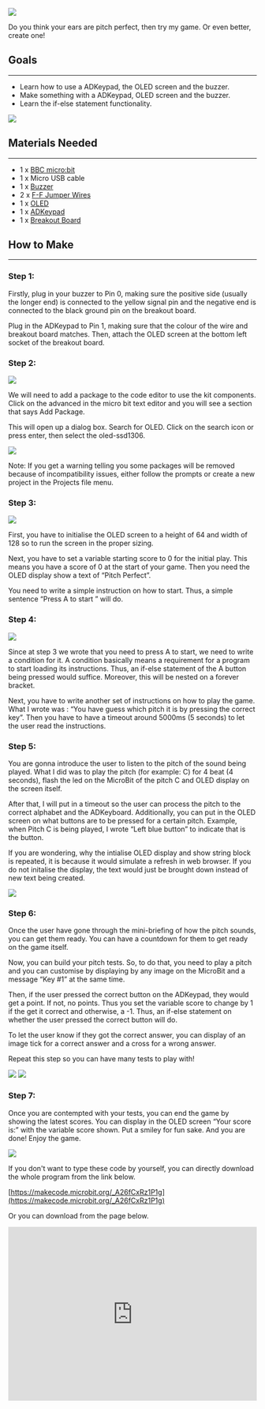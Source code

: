 ![](https://i.imgur.com/3UvMa0h.jpg)

Do you think your ears are pitch perfect, then try my game. Or even better, create one!

## Goals  
---

- Learn how to use a ADKeypad, the OLED screen and the buzzer.
- Make something with a ADKeypad, OLED screen and the buzzer.
- Learn the if-else statement functionality.

![](https://i.imgur.com/lNJbWPG.jpg)


## Materials Needed
---

- 1 x [BBC micro:bit](http://www.elecfreaks.com/estore/micro-bit-board.html)
- 1 x Micro USB cable
- 1 x [Buzzer](http://www.elecfreaks.com/estore/octopus-passive-buzzer-brick-obpb01.html)
- 2 x [F-F Jumper Wires](http://www.elecfreaks.com/estore/40-pin-premium-female-female-jumper-wires.html)
- 1 x [OLED](http://www.elecfreaks.com/estore/iic-oled.html)
- 1 x [ADKeypad](http://www.elecfreaks.com/estore/octopus-adkeypad.html)
- 1 x [Breakout Board](http://www.elecfreaks.com/estore/elecfreaks-micro-bit-breakout-board.html)


## How to Make
---

### Step 1:

Firstly, plug in your buzzer to Pin 0, making sure the positive side (usually the longer end) is connected to the yellow signal pin and the negative end is connected to the black ground  pin on the breakout board.

Plug in the ADKeypad to Pin 1, making sure that the colour of the wire and breakout board matches. Then, attach the OLED screen at the bottom left socket of the breakout board.

### Step 2:

![](https://i.imgur.com/CmT2k2T.png)

We will need to add a package to the code editor to use the kit components. Click on the advanced in the micro bit text editor and you will see a section that says Add Package.

This will open up a dialog box. Search for OLED. Click on the search icon or press enter, then select the oled-ssd1306.

![](https://i.imgur.com/hykIyTd.png)

Note: If you get a warning telling you some packages will be removed because of incompatibility issues, either follow the prompts or create a new project in the  Projects file menu.

### Step 3:

![](https://i.imgur.com/ZGzxDCO.png)

First, you have to initialise the OLED screen to a height of 64 and width of 128 so to run the screen in the proper sizing.

Next, you have to set a variable starting score to 0 for the initial play. This means you have a score of 0 at the start of your game. Then you need the OLED display show a text of “Pitch Perfect”.

You need to write a simple instruction on how to start. Thus, a simple sentence “Press A to start ” will do.

### Step 4:

![](https://i.imgur.com/WmBJnOV.png)

Since at step 3 we wrote that you need to press A to start, we need to write a condition for it. A condition basically means a requirement for a program to start loading its instructions. Thus, an if-else statement of the A button being pressed would suffice. Moreover, this will be nested on a forever bracket.

Next, you have to write another set of instructions on how to play the game. What I wrote was : “You have guess which pitch it is by pressing the correct key”. Then you have to have a timeout around 5000ms (5 seconds) to let the user read the instructions.

### Step 5:

You are gonna introduce the user to listen to the pitch of the sound being played. What I did was to play the pitch (for example: C) for 4 beat (4 seconds), flash the led on the MicroBit of the pitch C and OLED display on the screen itself.

After that, I will put in a timeout so the user can process the pitch to the correct alphabet and the ADKeyboard. Additionally, you can put in the OLED screen on what buttons are to be pressed for a certain pitch. Example, when Pitch C is being played, I wrote “Left blue button” to indicate that is the button.

If you are wondering, why the intialise OLED display and show string block is repeated, it is because it would simulate a refresh in web browser. If you do not initalise the display, the text would just be brought down instead of new text being created.

![](https://i.imgur.com/8abBXgw.png)

### Step 6:

Once the user have gone through the mini-briefing of how the pitch sounds, you can get them ready. You can have a countdown for them to get ready on the game itself.

Now, you can build your pitch tests. So, to do that, you need to play a pitch and you can customise by displaying by any image on the MicroBit and a message “Key #1” at the same time.

Then, if the user pressed the correct button on the ADKeypad, they would get a point. If not, no points. Thus you set the variable score to change by 1 if the get it correct and otherwise, a -1. Thus, an if-else statement on whether the user pressed the correct button will do.

To let the user know if they got the correct answer, you can display of an image tick for a correct answer and a cross for a wrong answer.

Repeat this step so you can have many tests to play with!

![](https://i.imgur.com/CqWtEwD.png)
![](https://i.imgur.com/jl3ogKg.png)

### Step 7:

Once you are contempted with your tests, you can end the game by showing the latest scores. You can display in the OLED screen “Your score is:” with the variable score shown. Put a smiley for fun sake.
And you are done! Enjoy the game.

![](https://i.imgur.com/a4LAQac.png)

If you don't want to type these code by yourself, you can directly download the whole program from the link below.

[https://makecode.microbit.org/_A26fCxRz1P1g](https://makecode.microbit.org/_A26fCxRz1P1g)

Or you can download from the page below.

<div style="position:relative;height:0;padding-bottom:70%;overflow:hidden;"><iframe style="position:absolute;top:0;left:0;width:100%;height:100%;" src="https://makecode.microbit.org/#pub:_A26fCxRz1P1g" frameborder="0" sandbox="allow-popups allow-forms allow-scripts allow-same-origin"></iframe></div>

